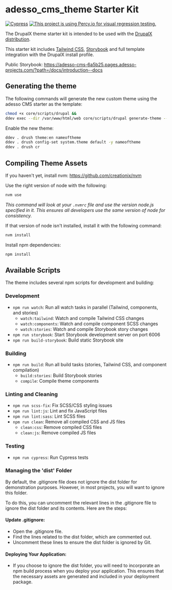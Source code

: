 # adesso_cms_theme Starter Kit

[![Cypress](https://github.com/drupalninja/adesso_cms_theme/actions/workflows/cypress-tests.yml/badge.svg)](https://github.com/drupalninja/adesso_cms_theme/actions/workflows/cypress-tests.yml)
[![This project is using Percy.io for visual regression testing.](https://percy.io/static/images/percy-badge.svg)](https://percy.io/62f323f4/DrupalX-Theme)

The DrupalX theme starter kit is intended to be used with the [DrupalX distribution](https://github.com/drupalninja/drupalx-project).

This starter kit includes [Tailwind CSS](https://tailwindcss.com/), [Storybook](https://storybook.js.org/) and full template integration with the DrupalX install profile.

Public Storybook: https://adesso-cms-6a5b25.pages.adesso-projects.com/?path=/docs/introduction--docs

## Generating the theme

The following commands will generate the new custom theme using the adesso CMS starter as the template:

```bash
chmod +x core/scripts/drupal &&
ddev exec --dir /var/www/html/web core/scripts/drupal generate-theme --starterkit=adesso_cms_theme nameoftheme
```

Enable the new theme:
```bash
ddev . drush theme:en nameoftheme
ddev . drush config-set system.theme default -y nameoftheme
ddev . drush cr
```

## Compiling Theme Assets

If you haven't yet, install nvm:
https://github.com/creationix/nvm

Use the right version of node with the following:
```bash
nvm use
```

_This command will look at your `.nvmrc` file and use the
version node.js specified in it. This ensures all developers
use the same version of node for consistency._

If that version of node isn't installed, install it with the following command:
```bash
nvm install
```

Install npm dependencies:
```bash
npm install
```

## Available Scripts

The theme includes several npm scripts for development and building:

### Development
- `npm run watch`: Run all watch tasks in parallel (Tailwind, components, and stories)
  - `watch:tailwind`: Watch and compile Tailwind CSS changes
  - `watch:components`: Watch and compile component SCSS changes
  - `watch:stories`: Watch and compile Storybook story changes
- `npm run storybook`: Start Storybook development server on port 6006
- `npm run build-storybook`: Build static Storybook site

### Building
- `npm run build`: Run all build tasks (stories, Tailwind CSS, and component compilation)
  - `build:stories`: Build Storybook stories
  - `compile`: Compile theme components

### Linting and Cleaning
- `npm run scss-fix`: Fix SCSS/CSS styling issues
- `npm run lint:js`: Lint and fix JavaScript files
- `npm run lint:sass`: Lint SCSS files
- `npm run clean`: Remove all compiled CSS and JS files
  - `clean:css`: Remove compiled CSS files
  - `clean:js`: Remove compiled JS files

### Testing
- `npm run cypress`: Run Cypress tests

### Managing the 'dist' Folder

By default, the .gitignore file does not ignore the dist folder for demonstration purposes. However, in most projects, you will want to ignore this folder.

To do this, you can uncomment the relevant lines in the .gitignore file to ignore the dist folder and its contents. Here are the steps:

#### Update .gitignore:
* Open the .gitignore file.
* Find the lines related to the dist folder, which are commented out.
* Uncomment these lines to ensure the dist folder is ignored by Git.

#### Deploying Your Application:
* If you choose to ignore the dist folder, you will need to incorporate an npm build process when you deploy your application. This ensures that the necessary assets are generated and included in your deployment package.
